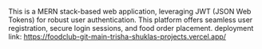 This is a MERN stack-based web application, leveraging JWT (JSON Web Tokens) for robust user authentication. This platform offers seamless user registration, secure login sessions, and food order placement.
deployment link: https://foodclub-git-main-trisha-shuklas-projects.vercel.app/
